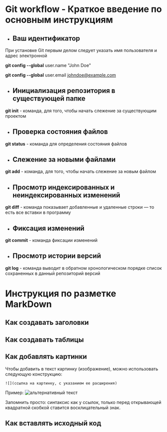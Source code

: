 # Git workflow - Краткое введение по основным инструкциям
+ ## Ваш идентификатор
При установке Git первым делом следует указать имя пользователя и адрес 
электронной

**git config --global** user.name "John Doe"

**git config --global** user.email johndoe@example.com

+ ## Инициализация репозитория в существующей папке

 **git init** - команда, для того, чтобы начать слежение за существующим проектом

+ ## Проверка состояния файлов

**git status** - команда для определения состояния файлов

+ ## Слежение за новыми файлами

**git add** - команда, для того, чтобы начать слежение за новым файлом

+ ## Просмотр индексированных и неиндексированных изменений

**git diff** - команда показывает добавленные и удаленные строки — то есть все вставки в 
программу

+ ## Фиксация изменений

**git commit** - команда фиксации изменений

+ ## Просмотр истории версий 

**git log** - команда выводит в обратном 
хронологическом порядке список сохраненных в данный репозиторий версий

# Инструкция по  разметке MarkDown

## Как создавать заголовки


## Как создавать таблицы


## Как добавлять картинки

Чтобы добавить в текст картинку (изображение), можно использовать следующую конструкцию:
```
![](ссылка на картинку, с указанием ее расширения)
```
Пример:
![альтернативный текст](https://images.wallpaperscraft.ru/image/single/ozero_les_sneg_130421_1920x1080.jpg)

Запомнить просто: синтаксис как у ссылок, только перед
открывающей квадратной скобкой ставится восклицательный
знак.

## Как вставлять исходный код